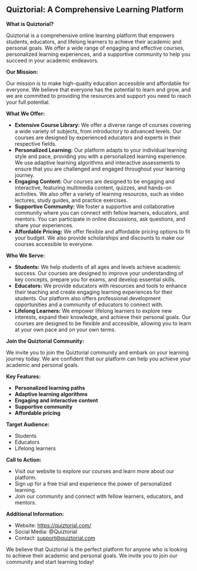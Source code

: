 ## Quiztorial: A Comprehensive Learning Platform

**What is Quiztorial?**

Quiztorial is a comprehensive online learning platform that empowers students, educators, and lifelong learners to achieve their academic and personal goals. We offer a wide range of engaging and effective courses, personalized learning experiences, and a supportive community to help you succeed in your academic endeavors.

**Our Mission:**

Our mission is to make high-quality education accessible and affordable for everyone. We believe that everyone has the potential to learn and grow, and we are committed to providing the resources and support you need to reach your full potential.

**What We Offer:**

* **Extensive Course Library:** We offer a diverse range of courses covering a wide variety of subjects, from introductory to advanced levels. Our courses are designed by experienced educators and experts in their respective fields.
* **Personalized Learning:** Our platform adapts to your individual learning style and pace, providing you with a personalized learning experience. We use adaptive learning algorithms and interactive assessments to ensure that you are challenged and engaged throughout your learning journey.
* **Engaging Content:** Our courses are designed to be engaging and interactive, featuring multimedia content, quizzes, and hands-on activities. We also offer a variety of learning resources, such as video lectures, study guides, and practice exercises.
* **Supportive Community:** We foster a supportive and collaborative community where you can connect with fellow learners, educators, and mentors. You can participate in online discussions, ask questions, and share your experiences.
* **Affordable Pricing:** We offer flexible and affordable pricing options to fit your budget. We also provide scholarships and discounts to make our courses accessible to everyone.

**Who We Serve:**

* **Students:** We help students of all ages and levels achieve academic success. Our courses are designed to improve your understanding of key concepts, prepare you for exams, and develop essential skills.
* **Educators:** We provide educators with resources and tools to enhance their teaching and create engaging learning experiences for their students. Our platform also offers professional development opportunities and a community of educators to connect with.
* **Lifelong Learners:** We empower lifelong learners to explore new interests, expand their knowledge, and achieve their personal goals. Our courses are designed to be flexible and accessible, allowing you to learn at your own pace and on your own terms.

**Join the Quiztorial Community:**

We invite you to join the Quiztorial community and embark on your learning journey today. We are confident that our platform can help you achieve your academic and personal goals.

**Key Features:**

* **Personalized learning paths**
* **Adaptive learning algorithms**
* **Engaging and interactive content**
* **Supportive community**
* **Affordable pricing**

**Target Audience:**

* Students
* Educators
* Lifelong learners

**Call to Action:**

* Visit our website to explore our courses and learn more about our platform.
* Sign up for a free trial and experience the power of personalized learning.
* Join our community and connect with fellow learners, educators, and mentors.

**Additional Information:**

* Website: https://quiztorial.com/
* Social Media: @Quiztorial
* Contact: support@quiztorial.com

We believe that Quiztorial is the perfect platform for anyone who is looking to achieve their academic and personal goals. We invite you to join our community and start learning today!

